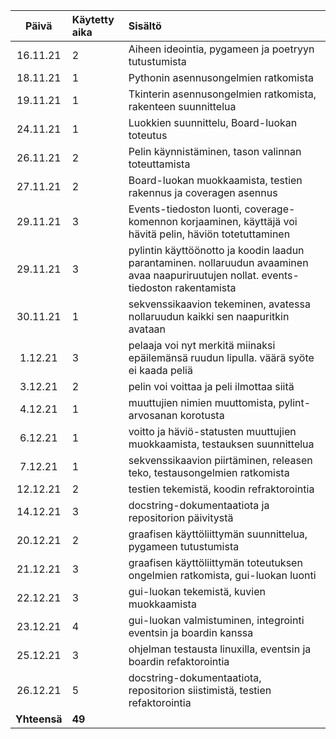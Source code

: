 | Päivä | Käytetty aika | Sisältö  |
| :----:|:--------------| :-----|
| 16.11.21 |   2   | Aiheen ideointia, pygameen ja poetryyn tutustumista |
| 18.11.21 |   1   | Pythonin asennusongelmien ratkomista |
| 19.11.21 |   1   | Tkinterin asennusongelmien ratkomista, rakenteen suunnittelua |
| 24.11.21 |   1   | Luokkien suunnittelu, Board-luokan toteutus |
| 26.11.21 |   2  | Pelin käynnistäminen, tason valinnan toteuttamista |
| 27.11.21 |   2  | Board-luokan muokkaamista, testien rakennus ja coveragen asennus |
| 29.11.21 |   3  | Events-tiedoston luonti, coverage-komennon korjaaminen, käyttäjä voi hävitä pelin, häviön totetuttaminen |
| 29.11.21 |   3  | pylintin käyttöönotto ja koodin laadun parantaminen. nollaruudun avaaminen avaa naapuriruutujen nollat. events-tiedoston rakentamista |
| 30.11.21 |   1  | sekvenssikaavion tekeminen, avatessa nollaruudun kaikki sen naapuritkin avataan |
| 1.12.21 |   3  | pelaaja voi nyt merkitä miinaksi epäilemänsä ruudun lipulla. väärä syöte ei kaada peliä |
| 3.12.21 |   2  | pelin voi voittaa ja peli ilmottaa siitä |
| 4.12.21 |   1  | muuttujien nimien muuttomista, pylint-arvosanan korotusta |
| 6.12.21 |   1  | voitto ja häviö-statusten muuttujien muokkaamista, testauksen suunnittelua|
| 7.12.21 |   1  | sekvenssikaavion piirtäminen, releasen teko, testausongelmien ratkomista |
| 12.12.21 |   2  | testien tekemistä, koodin refraktorointia |
| 14.12.21 |   3  | docstring-dokumentaatiota ja  repositorion päivitystä| 
| 20.12.21 |   2  | graafisen käyttöliittymän suunnittelua, pygameen tutustumista| 
| 21.12.21 |   3  | graafisen käyttöliittymän toteutuksen ongelmien ratkomista, gui-luokan luonti|
| 22.12.21 |   3  | gui-luokan tekemistä, kuvien muokkaamista|
| 23.12.21 |   4  | gui-luokan valmistuminen, integrointi eventsin ja boardin kanssa|
| 25.12.21 |   3  | ohjelman testausta linuxilla, eventsin ja boardin refaktorointia|
| 26.12.21 |   5  | docstring-dokumentaatiota, repositorion siistimistä, testien refaktorointia|
| **Yhteensä** |   **49**  |  
